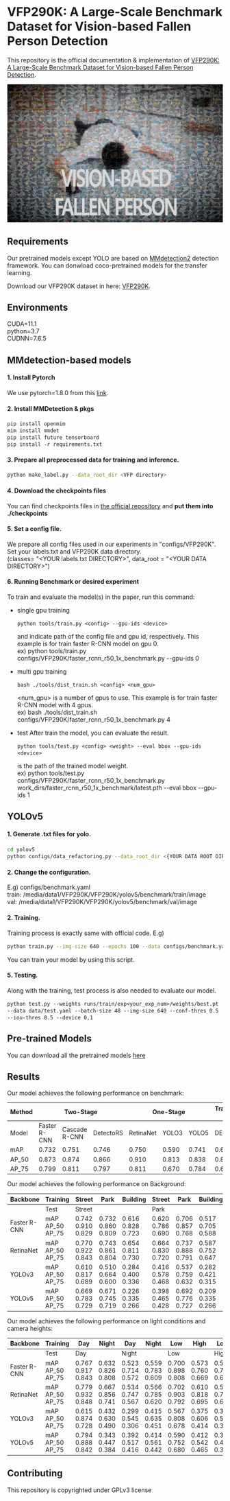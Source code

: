 # VFP290K: A Large-Scale Benchmark Dataset for Vision-based Fallen Person Detection

This repository is the official documentation & implementation of [VFP290K: A Large-Scale Benchmark Dataset for Vision-based Fallen Person Detection](https://openreview.net/forum?id=y2AbfIXgBK3). 

![VFP290K](./images/teaser.png)

## Requirements

Our pretrained models except YOLO are based on [MMdetection2](https://github.com/open-mmlab/mmdetection) detection framework. You can donwload coco-pretrained models for the transfer learning.

Download our VFP290K dataset in here: [VFP290K](https://sites.google.com/view/dash-vfp300k/download).

## Environments
CUDA=11.1\
python=3.7\
CUDNN=7.6.5

## MMdetection-based models
#### 1. Install Pytorch
We use pytorch=1.8.0 from this [link](https://pytorch.org/get-started/previous-versions/).

#### 2. Install MMDetection & pkgs
```setup
pip install openmim
mim install mmdet
pip install future tensorboard
pip install -r requirements.txt
```

#### 3. Prepare all preprocessed data for training and inference.
```bash
python make_label.py --data_root_dir <VFP directory>
```

#### 4. Download the checkpoints files
You can find checkpoints files in [the official repository](https://github.com/open-mmlab/mmdetection/blob/master/docs/model_zoo.md)
and **put them into ./checkpoints**

#### 5. Set a config file. 
We prepare all config files used in our experiments in "configs/VFP290K".\
Set your labels.txt and VFP290K data directory.\
(classes= "\<YOUR labels.txt DIRECTORY\>", data_root = "\<YOUR DATA DIRECTORY\>")
    
#### 6. Running Benchmark or desired experiment
To train and evaluate the model(s) in the paper, run this command:
- single gpu training
    ```train
    python tools/train.py <config> --gpu-ids <device> 
    ```
    <config> and <device> indicate path of the config file and gpu id, respectively. This example is for train faster R-CNN model on gpu 0.\
    ex) python tools/train.py configs/VFP290K/faster_rcnn_r50_1x_benchmark.py --gpu-ids 0
    
- multi gpu training
    ```multi gpu training
    bash ./tools/dist_train.sh <config> <num_gpu> 
    ```
    <num_gpu> is a number of gpus to use. This example is for train faster R-CNN model with 4 gpus.\
    ex) bash ./tools/dist_train.sh configs/VFP290K/faster_rcnn_r50_1x_benchmark.py 4 
- test
   After train the model, you can evaluate the result. 
    ```eval
    python tools/test.py <config> <weight> --eval bbox --gpu-ids <device>
    ```
    <weight> is the path of the trained model weight.\
    ex) python tools/test.py configs/VFP290K/faster_rcnn_r50_1x_benchmark.py work_dirs/faster_rcnn_r50_1x_benchmark/latest.pth --eval bbox --gpu-ids 1

## YOLOv5
#### 1. Generate .txt files for yolo.
```bash
cd yolov5
python configs/data_refactoring.py --data_root_dir <{YOUR DATA ROOT DIRECTORY}/yolov5>
```

#### 2. Change the configuration.
E.g) configs/benchmark.yaml\
        train: /media/data1/VFP290K/VFP290K/yolov5/benchmark/train/image\
        val: /media/data1/VFP290K/VFP290K/yolov5/benchmark/val/image
        
#### 2. Training.
Training process is exactly same with official code.
E.g)
```bash
python train.py --img-size 640 --epochs 100 --data configs/benchmark.yaml --batch-size 48 --cfg ./models/yolov5x.yaml --device 0,1 --workers 8 
```
You can train your model by using this script.
    
#### 5. Testing.
Along with the training, test process is also needed to evaluate our model.
```
python test.py --weights runs/train/exp<your_exp_num>/weights/best.pt --data data/test.yaml --batch-size 48 --img-size 640 --conf-thres 0.5 --iou-thres 0.5 --device 0,1
```        
        
        
## Pre-trained Models
You can download all the pretrained models [here](https://drive.google.com/drive/folders/1HT8z-iF3jJRsD4uvfDDKLEExE7N0MqrV)

## Results
Our model achieves the following performance on benchmark:
<table class="tg">
<thead>
  <tr>
    <th class="tg-c3ow">Method</th>
    <th class="tg-c3ow" colspan="3">Two-Stage</th>
    <th class="tg-c3ow" colspan="3">One-Stage</th>
    <th class="tg-c3ow">Transformer<br>-based</th>
  </tr>
</thead>
<tbody>
  <tr>
    <td class="tg-c3ow">Model</td>
    <td class="tg-c3ow">Faster R-CNN</td>
    <td class="tg-c3ow">Cascade R-CNN</td>
    <td class="tg-c3ow">DetectoRS</td>
    <td class="tg-c3ow">RetinaNet</td>
    <td class="tg-c3ow">YOLO3</td>
    <td class="tg-c3ow">YOLO5</td>
    <td class="tg-c3ow">DETR</td>
  </tr>
  <tr>
    <td class="tg-c3ow">mAP</td>
    <td class="tg-c3ow">0.732</td>
    <td class="tg-c3ow">0.751</td>
    <td class="tg-c3ow">0.746</td>
    <td class="tg-c3ow">0.750</td>
    <td class="tg-c3ow">0.590</td>
    <td class="tg-c3ow">0.741</td>
    <td class="tg-c3ow">0.605</td>
  </tr>
  <tr>
    <td class="tg-c3ow">AP_50</td>
    <td class="tg-c3ow">0.873</td>
    <td class="tg-c3ow">0.874</td>
    <td class="tg-c3ow">0.866</td>
    <td class="tg-c3ow">0.910</td>
    <td class="tg-c3ow">0.813</td>
    <td class="tg-c3ow">0.838</td>
    <td class="tg-c3ow">0.868</td>
  </tr>
  <tr>
    <td class="tg-c3ow">AP_75</td>
    <td class="tg-c3ow">0.799</td>
    <td class="tg-c3ow">0.811</td>
    <td class="tg-c3ow">0.797</td>
    <td class="tg-c3ow">0.811</td>
    <td class="tg-c3ow">0.670</td>
    <td class="tg-c3ow">0.784</td>
    <td class="tg-c3ow">0.687</td>
  </tr>
</tbody>
</table>

Our model achieves the following performance on Background:
<table class="tg">
<thead>
  <tr>
    <th class="tg-c3ow">Backbone</th>
    <th class="tg-c3ow">Training<br></th>
    <th class="tg-c3ow">Street</th>
    <th class="tg-c3ow">Park</th>
    <th class="tg-c3ow">Building</th>
    <th class="tg-c3ow">Street</th>
    <th class="tg-c3ow">Park</th>
    <th class="tg-c3ow">Building</th>
    <th class="tg-c3ow">Street</th>
    <th class="tg-c3ow">Park</th>
    <th class="tg-c3ow">Building</th>
  </tr>
</thead>
<tbody>
  <tr>
    <td class="tg-c3ow"></td>
    <td class="tg-c3ow">Test</td>
    <td class="tg-c3ow" colspan="3">Street </td>
    <td class="tg-c3ow" colspan="3">Park</td>
    <td class="tg-c3ow" colspan="3">Building </td>
  </tr>
  <tr>
    <td class="tg-c3ow">Faster R-CNN</td>
    <td class="tg-c3ow">mAP<br>AP_50<br>AP_75</td>
    <td class="tg-c3ow">0.742<br>0.910<br>0.829</td>
    <td class="tg-c3ow">0.732<br>0.860<br>0.809</td>
    <td class="tg-c3ow">0.616<br>0.828<br>0.723</td>
    <td class="tg-c3ow">0.620<br>0.786<br>0.690</td>
    <td class="tg-c3ow">0.706<br>0.857<br>0.768</td>
    <td class="tg-c3ow">0.517<br>0.705<br>0.588</td>
    <td class="tg-c3ow">0.748<br>0.876<br>0.813</td>
    <td class="tg-c3ow">0.847<br>0.957<br>0.920</td>
    <td class="tg-c3ow">0.702<br>0.821<br>0.791</td>
  </tr>
  <tr>
    <td class="tg-c3ow">RetinaNet</td>
    <td class="tg-c3ow">mAP<br>AP_50<br>AP_75</td>
    <td class="tg-c3ow">0.770<br>0.922<br>0.843</td>
    <td class="tg-c3ow">0.743<br>0.861<br>0.804</td>
    <td class="tg-c3ow">0.654<br>0.811<br>0.730</td>
    <td class="tg-c3ow">0.664<br>0.830<br>0.720</td>
    <td class="tg-c3ow">0.737<br>0.888<br>0.791</td>
    <td class="tg-c3ow">0.587<br>0.752<br>0.647</td>
    <td class="tg-c3ow">0.828<br>0.932<br>0.901</td>
    <td class="tg-c3ow">0.851<br>0.960<br>0.918</td>
    <td class="tg-c3ow">0.804<br>0.915<br>0.875</td>
  </tr>
  <tr>
    <td class="tg-c3ow">YOLOv3</td>
    <td class="tg-c3ow">mAP<br>AP_50<br>AP_75</td>
    <td class="tg-c3ow">0.610<br>0.817<br>0.689</td>
    <td class="tg-c3ow">0.510<br>0.664<br>0.600</td>
    <td class="tg-c3ow">0.284<br>0.400<br>0.336</td>
    <td class="tg-c3ow">0.416<br>0.578<br>0.468</td>
    <td class="tg-c3ow">0.537<br>0.759<br>0.632</td>
    <td class="tg-c3ow">0.282<br>0.421<br>0.315</td>
    <td class="tg-c3ow">0.610<br>0.817<br>0.689</td>
    <td class="tg-c3ow">0.664<br>0.824<br>0.784</td>
    <td class="tg-c3ow">0.671<br>0.831<br>0.790</td>
  </tr>
  <tr>
    <td class="tg-c3ow">YOLOv5</td>
    <td class="tg-c3ow">mAP<br>AP_50<br>AP_75</td>
    <td class="tg-c3ow">0.669<br>0.783<br>0.729</td>
    <td class="tg-c3ow">0.671<br>0.745<br>0.719</td>
    <td class="tg-c3ow">0.226<br>0.335<br>0.266</td>
    <td class="tg-c3ow">0.398<br>0.465<br>0.428</td>
    <td class="tg-c3ow">0.692<br>0.776<br>0.727</td>
    <td class="tg-c3ow">0.209<br>0.335<br>0.266</td>
    <td class="tg-c3ow">0.675<br>0.743<br>0.727</td>
    <td class="tg-c3ow">0.802<br>0.848<br>0.836</td>
    <td class="tg-c3ow">0.606<br>0.707<br>0.679</td>
  </tr>
</tbody>
</table>

Our model achieves the following performance on light conditions and camera heights:
<table class="tg">
<thead>
  <tr>
    <th class="tg-c3ow">Backbone</th>
    <th class="tg-c3ow">Training<br></th>
    <th class="tg-c3ow">Day</th>
    <th class="tg-c3ow">Night</th>
    <th class="tg-c3ow">Day</th>
    <th class="tg-c3ow">Night</th>
    <th class="tg-c3ow">Low</th>
    <th class="tg-c3ow">High</th>
    <th class="tg-c3ow">Low</th>
    <th class="tg-c3ow">High</th>
  </tr>
</thead>
<tbody>
  <tr>
    <td class="tg-c3ow"></td>
    <td class="tg-c3ow">Test</td>
    <td class="tg-c3ow" colspan="2">Day</td>
    <td class="tg-c3ow" colspan="2">Night</td>
    <td class="tg-c3ow" colspan="2">Low</td>
    <td class="tg-c3ow" colspan="2">High</td>
  </tr>
  <tr>
    <td class="tg-c3ow">Faster R-CNN</td>
    <td class="tg-c3ow">mAP<br>AP_50<br>AP_75</td>
    <td class="tg-c3ow">0.767<br>0.917<br>0.843</td>
    <td class="tg-c3ow">0.632<br>0.826<br>0.808</td>
    <td class="tg-c3ow">0.523<br>0.714<br>0.572</td>
    <td class="tg-c3ow">0.559<br>0.783<br>0.609</td>
    <td class="tg-c3ow">0.700<br>0.898<br>0.808</td>
    <td class="tg-c3ow">0.573<br>0.760<br>0.669</td>
    <td class="tg-c3ow">0.561<br>0.749<br>0.636</td>
    <td class="tg-c3ow">0.729<br>0.896<br>0.817</td>
  </tr>
  <tr>
    <td class="tg-c3ow">RetinaNet</td>
    <td class="tg-c3ow">mAP<br>AP_50<br>AP_75</td>
    <td class="tg-c3ow">0.779<br>0.932<br>0.848</td>
    <td class="tg-c3ow">0.667<br>0.856<br>0.741</td>
    <td class="tg-c3ow">0.534<br>0.747<br>0.567</td>
    <td class="tg-c3ow">0.566<br>0.785<br>0.620</td>
    <td class="tg-c3ow">0.702<br>0.903<br>0.792</td>
    <td class="tg-c3ow">0.610<br>0.818<br>0.695</td>
    <td class="tg-c3ow">0.596<br>0.780<br>0.669</td>
    <td class="tg-c3ow">0.739<br>0.909<br>0.817</td>
  </tr>
  <tr>
    <td class="tg-c3ow">YOLOv3</td>
    <td class="tg-c3ow">mAP<br>AP_50<br>AP_75</td>
    <td class="tg-c3ow">0.615<br>0.874<br>0.728</td>
    <td class="tg-c3ow">0.432<br>0.630<br>0.490</td>
    <td class="tg-c3ow">0.299<br>0.545<br>0.306</td>
    <td class="tg-c3ow">0.415<br>0.635<br>0.451</td>
    <td class="tg-c3ow">0.567<br>0.808<br>0.678</td>
    <td class="tg-c3ow">0.375<br>0.606<br>0.414</td>
    <td class="tg-c3ow">0.349<br>0.530<br>0.394</td>
    <td class="tg-c3ow">0.563<br>0.800<br>0.653</td>
  </tr>
  <tr>
    <td class="tg-c3ow">YOLOv5</td>
    <td class="tg-c3ow">mAP<br>AP_50<br>AP_75</td>
    <td class="tg-c3ow">0.794<br>0.888<br>0.842</td>
    <td class="tg-c3ow">0.343<br>0.447<br>0.384</td>
    <td class="tg-c3ow">0.392<br>0.517<br>0.416</td>
    <td class="tg-c3ow">0.414<br>0.561<br>0.442</td>
    <td class="tg-c3ow">0.590<br>0.752<br>0.680</td>
    <td class="tg-c3ow">0.412<br>0.542<br>0.465</td>
    <td class="tg-c3ow">0.350<br>0.448<br>0.394</td>
    <td class="tg-c3ow">0.718<br>0.843<br>0.781</td>
  </tr>
</tbody>
</table>

## Contributing
This repository is copyrighted under GPLv3 license 

